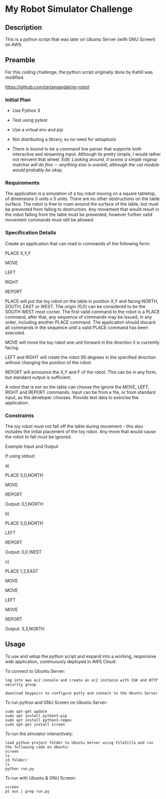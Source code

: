 # My Robot Simulator Challenge

## Description

This is a python script that was later on Ubuntu Server (with GNU Screen) on AWS 

## Preamble

For this coding challenge, the python script originally done by Kahlil was modified. 

https://github.com/tartansandal/mr-robot

### Initial Plan

* Use Python 3

* Test using pytest

* Use a virtual env and pip

* Not distributing a library, so no need for setuptools

* There is bound to be a command line parser that supports both interactive
  and streaming input. Although its pretty simple, I would rather not reinvent
  that wheel. _Edit: Looking around, it seems a simple regexp matcher will do fine --
  anything else is overkill, although the `cmd` module would probably be okay._

### Requirements

The application is a simulation of a toy robot moving on a square tabletop, of dimensions 5 units x 5 units.
There are no other obstructions on the table surface.
The robot is free to roam around the surface of the table, but must be prevented from falling to destruction.
Any movement that would result in the robot falling from the table must be prevented, however further valid movement commands must still be allowed.

### Specification Details

Create an application that can read in commands of the following form:

PLACE X,Y,F

MOVE

LEFT

RIGHT

REPORT

PLACE will put the toy robot on the table in position X,Y and facing NORTH, SOUTH, EAST or WEST.
The origin (0,0) can be considered to be the SOUTH WEST most corner.
The first valid command to the robot is a PLACE command, after that, any sequence of commands may be issued, in any order, including another PLACE command.
The application should discard all commands in the sequence until a valid PLACE command has been executed.

MOVE will move the toy robot one unit forward in the direction it is currently facing.

LEFT and RIGHT will rotate the robot 90 degrees in the specified direction without changing the position of the robot.

REPORT will announce the X,Y and F of the robot. This can be in any form, but standard output is sufficient.

A robot that is not on the table can choose the ignore the MOVE, LEFT, RIGHT and REPORT commands.
Input can be from a file, or from standard input, as the developer chooses.
Provide test data to exercise the application.

### Constraints

The toy robot must not fall off the table during movement - this also includes the initial placement of the toy robot.
Any move that would cause the robot to fall must be ignored.

Example Input and Output

If using stdout:

a)

PLACE 0,0,NORTH

MOVE

REPORT

Output: 0,1,NORTH

 

b)

PLACE 0,0,NORTH

LEFT

REPORT

Output: 0,0,WEST

 

c)

PLACE 1,2,EAST

MOVE

MOVE

LEFT

MOVE

REPORT

Output: 3,3,NORTH


## Usage

To use and setup the python script and expand into a working, responsive web application, continuously deployed in AWS Cloud:

To connect to Ubuntu Server:

    log into aws ec2 console and create an ec2 instance with SSH and HTTP security group
    
    download keypairs to configure putty and connect to the Ubuntu Serser

To run python and GNU Screen on Ubuntu Server:

    sudo apt-get update
    sudo apt install python3-pip
    sudo apt install python3-regex
    sudo apt-get install screen

To run the simulator interactively:

    load python project folder to Ubuntu Server using FileZilla and run the following code on Ubuntu:
    screen
    ls
    cd folder/
    ls
    python run.py 

To run with Ubuntu & GNU Screen:

    screen
    ps aux | grep run.py 
